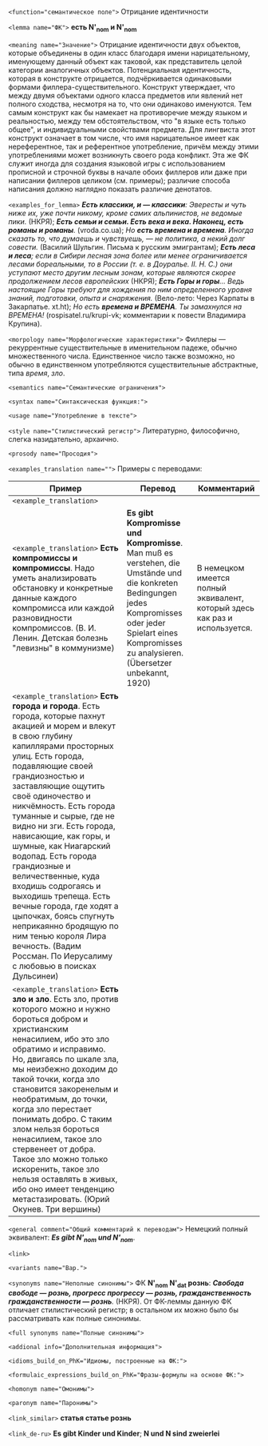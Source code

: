 `<function="семантическое поле">` Отрицание идентичности 

`<lemma name="ФК">` **есть N'<sub>nom</sub> и N'<sub>nom</sub>**

`<meaning name="Значение">` Отрицание идентичности двух объектов, которые объединены в один класс благодаря имени нарицательному, именующему данный объект как таковой, как представитель целой категории аналогичных объектов. Потенциальная идентичность, которая в конструкте отрицается, подчёркивается одинаковыми формами филлера-существительного. Конструкт утверждает, что между двумя объектами одного класса предметов или явлений нет полного сходства, несмотря на то, что они одинаково именуются. Тем самым конструкт как бы намекает на противоречие между языком и реальностью, между тем обстоятельством, что "в языке есть только общее", и индивидуальными свойствами предмета. Для лингвиста этот конструкт означает в том числе, что имя нарицательное имеет как нереферентное, так и референтное употребление, причём между этими употреблениями может возникнуть своего рода конфликт. Эта же ФК служит иногда для создания языковой игры с использованием прописной и строчной буквы в начале обоих филлеров или даже при написании филлеров целиком (см. примеры); различие способа написания должно наглядно показать различие денотатов.     

`<examples_for_lemma>` _**Есть классики, и ― классики**: Эвересты и чуть ниже их, уже почти никому, кроме самих альпинистов, не ведомые пики._ (НКРЯ); _**Есть семьи и семьи. Есть века и века. Наконец, есть романы и романы**._ (vroda.co.ua); _Но **есть времена и времена**. Иногда сказать то, что думаешь и чувствуешь, — не политика, а некий долг совести._ (Василий Шульгин. Письма к русским эмигрантам); _**Есть леса и леса**; если в Сибири лесная зона более или менее ограничивается лесами бореальными, то в России (т. е. в Доуралье. II. Н. С.) они уступают место другим лесным зонам, которые являются скорее продолжением лесов европейских_ (НКРЯ);  _**Есть Горы и горы**… Ведь настоящие Горы требуют для хождения по ним определенного уровня знаний, подготовки, опыта и снаряжения._ (Вело-лето: Через Карпаты в Закарпатье. xt.ht); _Но есть **времена и ВРЕМЕНА**. Ты замахнулся на ВРЕМЕНА!_ (rospisatel.ru/krupi-vk; комментарии к повести Владимира Крупина).

`<morpology name="Морфологические характеристики">` Филлеры &mdash; рекуррентные существительные в именительном падеже, обычно множественного числа. Единственное число также возможно, но обычно в единственном употребляются существительные абстрактные, типа _время_, _зло_.

`<semantics name="Семантические ограничения">` 

`<syntax name="Синтаксическая функция:">` 
  
`<usage name="Употребление в тексте">`  

`<style name="Стилистический регистр">` Литературно, философично, слегка назидательно, архаично. 

`<prosody name="Просодия">`  

`<examples_translation name="">` Примеры с переводами: 

 Пример | Перевод | Комментарий
--- | --- | ---
`<example_translation>`  |  | 
`<example_translation>`  **Есть компромиссы и компромиссы**. Надо уметь анализировать обстановку и конкретные данные каждого компромисса или каждой разновидности компромиссов. (В. И. Ленин. Детская болезнь "левизны" в коммунизме) | **Es gibt Kompromisse und Kompromisse**. Man muß es verstehen, die Umstände und die konkreten Bedingungen jedes Kompromisses oder jeder Spielart eines Kompromisses zu analysieren. (Übersetzer unbekannt,  1920) | В немецком имеется полный эквивалент, который здесь как раз и используется. 
`<example_translation>`  **Есть города и города**. Есть города, которые пахнут акацией и морем и влекут в свою глубину капиллярами просторных улиц. Есть города, подавляющие своей грандиозностью и заставляющие ощутить своё одиночество и никчёмность. Есть города туманные и сырые, где не видно ни зги. Есть города, нависающие, как горы, и шумные, как Ниагарский водопад. Есть города грандиозные и величественные, куда входишь содрогаясь и выходишь трепеща. Есть вечные города, где ходят а цыпочках, боясь спугнуть неприкаянно бродящую по ним тенью короля Лира вечность. (Вадим Россман. По Иерусалиму с любовью в поисках Дульсинеи) |  |  
`<example_translation>` **Есть зло и зло**. Есть зло, против которого можно и нужно бороться добром и христианским ненасилием, ибо это зло обратимо и исправимо. Но, двигаясь по шкале зла, мы неизбежно доходим до такой точки, когда зло становится закоренелым и необратимым, до точки, когда зло перестает понимать добро. С таким злом нельзя бороться ненасилием, такое зло стервенеет от добра. Такое зло можно только искоренить, такое зло нельзя оставлять в живых, ибо оно имеет тенденцию метастазировать. (Юрий Окунев. Три вершины) |  | 

`<general comment="Общий комментарий к переводам">` Немецкий полный эквивалент: _**Es gibt N'<sub>nom</sub> und N'<sub>nom</sub>**_.

`<link>` 

`<variants name="Вар.">` 

`<synonyms name="Неполные синонимы">` ФК **N'<sub>nom</sub> N'<sub>dat</sub> рознь**: _**Свобода свободе ― рознь, прогресс прогрессу ― рознь, гражданственность гражданственности ― рознь**._ (НКРЯ). От ФК-леммы данную ФК отличает стилистический регистр; в остальном их можно было бы рассматривать как полные синонимы.

`<full synonyms name="Полные синонимы">`

`<addional info="Дополнительная информация">`

`<idioms_build_on_PhK="Идиомы, построенные на ФК:">`

`<formulaic_expressions_build_on_PhK="Фразы-формулы на основе ФК:">`
 
`<homonym name="Омонимы">` 

`<paronym name="Паронимы">` 

`<link_similar>` **статья статье рознь**  

`<link_de-ru>` **Es gibt Kinder und Kinder**; **N und N sind zweierlei**